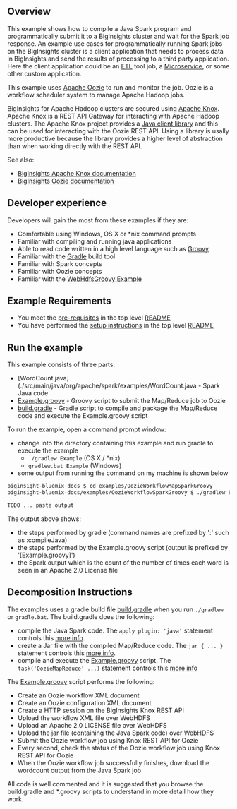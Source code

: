 ## Overview

This example shows how to compile a Java Spark program and programmatically submit it to a BigInsights cluster and wait for the Spark job response.  An example use cases for programmatically running Spark jobs on the BigInsights cluster is a client application that needs to process data in BigInsights and send the results of processing to a third party application.  Here the client application could be an [ETL](https://en.wikipedia.org/wiki/Extract,_transform,_load) tool job, a [Microservice](https://en.wikipedia.org/wiki/Microservices), or some other custom application. 

This example uses [Apache Oozie](https://oozie.apache.org/) to run and monitor the job.  Oozie is a workflow scheduler system to manage Apache Hadoop jobs.

BigInsights for Apache Hadoop clusters are secured using [Apache Knox](https://knox.apache.org/).  Apache Knox is a REST API Gateway for interacting with Apache Hadoop clusters.  The Apache Knox project provides a [Java client library](https://cwiki.apache.org/confluence/display/KNOX/Client+Usage) and this can be used for interacting with the Oozie REST API.  Using a library is usally more productive because the library provides a higher level of abstraction than when working directly with the REST API.

See also:

- [BigInsights Apache Knox documentation](https://www.ibm.com/support/knowledgecenter/en/SSPT3X_4.2.0/com.ibm.swg.im.infosphere.biginsights.admin.doc/doc/knox_overview.html)
- [BigInsights Oozie documentation](https://www.ibm.com/support/knowledgecenter/SSPT3X_4.2.0/com.ibm.swg.im.infosphere.biginsights.product.doc/doc/bi_oozie.html)

## Developer experience

Developers will gain the most from these examples if they are:

- Comfortable using Windows, OS X or *nix command prompts
- Familiar with compiling and running java applications
- Able to read code written in a high level language such as [Groovy](http://www.groovy-lang.org/)
- Familiar with the [Gradle](https://gradle.org/) build tool
- Familiar with Spark concepts
- Familiar with Oozie concepts
- Familiar with the [WebHdfsGroovy Example](../WebHdfsGroovy)

## Example Requirements

- You meet the [pre-requisites](../../README.md#pre-requisites) in the top level [README](../../README.md)
- You have performed the [setup instructions](../../README.md#setup-instructions) in the top level [README](../../README.md)

## Run the example

This example consists of three parts:

- [WordCount.java](./src/main/java/org/apache/spark/examples/WordCount.java - Spark Java code
- [Example.groovy](./Example.groovy) - Groovy script to submit the Map/Reduce job to Oozie
- [build.gradle](./build.gradle) - Gradle script to compile and package the Map/Reduce code and execute the Example.groovy script 

To run the example, open a command prompt window:

   - change into the directory containing this example and run gradle to execute the example
      - `./gradlew Example` (OS X / *nix)
      - `gradlew.bat Example` (Windows)
   - some output from running the command on my machine is shown below 

```bash
biginsight-bluemix-docs $ cd examples/OozieWorkflowMapSparkGroovy
biginsight-bluemix-docs/examples/OozieWorkflowSparkGroovy $ ./gradlew Example

TODO ... paste output
```

The output above shows:

- the steps performed by gradle (command names are prefixed by ':' such as :compileJava) 
- the steps performed by the Example.groovy script (output is prefixed by '[Example.groovy]')
- the Spark output which is the count of the number of times each word is seen in an Apache 2.0 License file
 
## Decomposition Instructions

The examples uses a gradle build file [build.gradle](./build.gradle) when you run `./gradlew` or `gradle.bat`.  The build.gradle does the following:

- compile the Java Spark code.  The `apply plugin: 'java'` statement controls this [more info](https://docs.gradle.org/current/userguide/java_plugin.html).
- create a Jar file with the compiled Map/Reduce code.  The `jar { ... }` statement controls this [more info](https://docs.gradle.org/current/dsl/org.gradle.api.tasks.bundling.Jar.html).
- compile and execute the [Example.groovy](./Example.groovy) script.  The `task('OozieMapReduce' ...)` statement controls this [more info](https://docs.gradle.org/current/dsl/org.gradle.api.tasks.JavaExec.html)

The [Example.groovy](./Example.groovy) script performs the following:

- Create an Oozie workflow XML document
- Create an Oozie configuration XML document
- Create a HTTP session on the BigInsights Knox REST API 
- Upload the workflow XML file over WebHDFS
- Upload an Apache 2.0 LICENSE file over WebHDFS
- Upload the jar file (containing the Java Spark code) over WebHDFS
- Submit the Oozie workflow job using Knox REST API for Oozie
- Every second, check the status of the Oozie workflow job using Knox REST API for Oozie
- When the Oozie workflow job successfully finishes, download the wordcount output from the Java Spark job

All code is well commented and it is suggested that you browse the build.gradle and *.groovy scripts to understand in more detail how they work.


